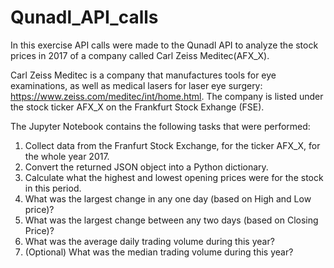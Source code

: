 # Qunadl_API_calls
In this exercise API calls were made to the Qunadl API to analyze the stock prices in 2017 of a company called Carl Zeiss Meditec(AFX_X).

Carl Zeiss Meditec is a company that manufactures tools for eye examinations, as well as medical lasers for laser eye surgery: https://www.zeiss.com/meditec/int/home.html. The company is listed under the stock ticker AFX_X on the Frankfurt Stock Exhange (FSE).

The Jupyter Notebook contains the following tasks that were performed:

1. Collect data from the Franfurt Stock Exchange, for the ticker AFX_X, for the whole year 2017.
2. Convert the returned JSON object into a Python dictionary.
3. Calculate what the highest and lowest opening prices were for the stock in this period.
4. What was the largest change in any one day (based on High and Low price)?
5. What was the largest change between any two days (based on Closing Price)?
6. What was the average daily trading volume during this year?
7. (Optional) What was the median trading volume during this year?
